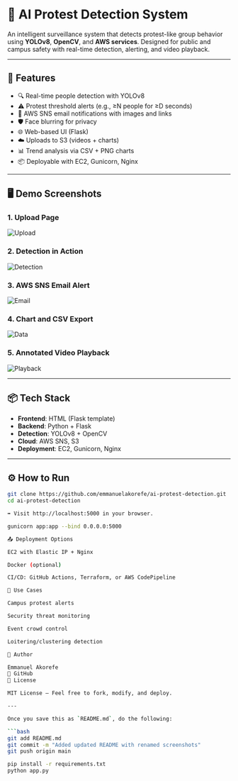 # 📢 AI Protest Detection System

An intelligent surveillance system that detects protest-like group behavior using **YOLOv8**, **OpenCV**, and **AWS services**. Designed for public and campus safety with real-time detection, alerting, and video playback.

---

## 🚀 Features

- 🔍 Real-time people detection with YOLOv8
- ⚠️ Protest threshold alerts (e.g., ≥N people for ≥D seconds)
- 📧 AWS SNS email notifications with images and links
- 🛡️ Face blurring for privacy
- 🌐 Web-based UI (Flask)
- ☁️ Uploads to S3 (videos + charts)
- 📊 Trend analysis via CSV + PNG charts
- 📦 Deployable with EC2, Gunicorn, Nginx

---

## 🖥️ Demo Screenshots

### 1. Upload Page  
![Upload](screenshots/protest-detection-1.png)

### 2. Detection in Action  
![Detection](screenshots/protest-detection-2.png)

### 3. AWS SNS Email Alert  
![Email](screenshots/protest-detection-3.png)

### 4. Chart and CSV Export  
![Data](screenshots/protest-detection-4.png)

### 5. Annotated Video Playback  
![Playback](screenshots/protest-detection-5.jpg)

---

## 📦 Tech Stack

- **Frontend**: HTML (Flask template)
- **Backend**: Python + Flask
- **Detection**: YOLOv8 + OpenCV
- **Cloud**: AWS SNS, S3
- **Deployment**: EC2, Gunicorn, Nginx

---

## ⚙️ How to Run

```bash
git clone https://github.com/emmanuelakorefe/ai-protest-detection.git
cd ai-protest-detection

➡️ Visit http://localhost:5000 in your browser.

gunicorn app:app --bind 0.0.0.0:5000

📤 Deployment Options

EC2 with Elastic IP + Nginx

Docker (optional)

CI/CD: GitHub Actions, Terraform, or AWS CodePipeline

🎯 Use Cases

Campus protest alerts

Security threat monitoring

Event crowd control

Loitering/clustering detection

👤 Author

Emmanuel Akorefe
🔗 GitHub
📄 License

MIT License — Feel free to fork, modify, and deploy.

---

Once you save this as `README.md`, do the following:

```bash
git add README.md
git commit -m "Added updated README with renamed screenshots"
git push origin main

pip install -r requirements.txt
python app.py
